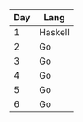 | Day | Lang |
| --- | ---- |
| 1 | Haskell |
| 2 | Go |
| 3 | Go |
| 4 | Go |
| 5 | Go |
| 6 | Go |

